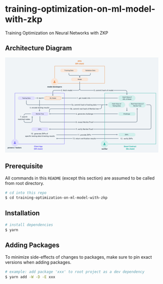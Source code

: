 # training-optimization-on-ml-model-with-zkp

Training Optimization on Neural Networks with ZKP

## Architecture Diagram

![Architecture Diagram](./docs/arch-diagram-v1.png "architecture diagram")

## Prerequisite

All commands in this `README` (except this section) are assumed to be called from root directory.

```sh
# cd into this repo
$ cd training-optimization-on-ml-model-with-zkp
```

## Installation

```sh
# install dependencies
$ yarn
```

## Adding Packages

To minimize side-effects of changes to packages, make sure to pin exact versions when adding packages.

```sh
# example: add package 'xxx' to root project as a dev dependency 
$ yarn add -W -D -E xxx
```
